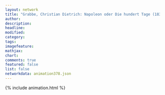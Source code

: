```yaml
---
layout: network
title: "Grabbe, Christian Dietrich: Napoleon oder Die hundert Tage (1830)"
author:
description:
headline:
modified:
category:
tags:
imagefeature: 
mathjax: 
chart: 
comments: true
featured: false
list: false
networkdata: animation378.json
---
```

{% include animation.html %}
